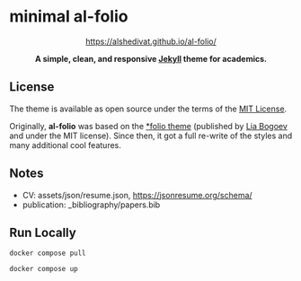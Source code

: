 # minimal al-folio

<div align="center">

https://alshedivat.github.io/al-folio/

**A simple, clean, and responsive [Jekyll](https://jekyllrb.com/) theme for academics.**

</div>

## License

The theme is available as open source under the terms of the [MIT License](https://github.com/alshedivat/al-folio/blob/master/LICENSE).

Originally, **al-folio** was based on the [\*folio theme](https://github.com/bogoli/-folio) (published by [Lia Bogoev](https://liabogoev.com) and under the MIT license). Since then, it got a full re-write of the styles and many additional cool features.

## Notes

- CV: assets/json/resume.json, https://jsonresume.org/schema/
- publication: _bibliography/papers.bib

## Run Locally
```
docker compose pull
```
```
docker compose up
```